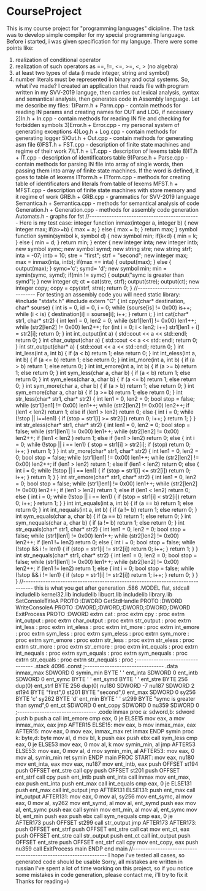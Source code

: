 # CourseProject
This is my course project for "programming languages" dicipline. The task was to develop simple compiler for my special programming language.
Before i started, i was given specification for my languge. There were some points like:
1) realization of conditional operator
2) realization of such operators as ==, !=, <=, >=, <, > (no algebra)
3) at least two types of data (i made integer, string and symbol)
4) number literals must be represented in binary and octal systems.
So, what i've made? I created an application that reads file with program written in my SVV-2019 languge, then carries out lexical analysis,
syntax and semantical analysis, then generates code in Assembly language.
Let me describe my files:
1)Parm.h + Parm.cpp - contain methods for reading IN params and creating names for OUT and LOG, if necessery
2)In.h + In.cpp - contain methods for reading IN file and checking for forbidden symbols
3)Error.h + Error.cpp - my personal system of generating exceptions
4)Log.h + Log.cpp - contain methods for generating logger
5)Out.h + Out.cpp - contain methods for generating asm file
6)FST.h + FST.cpp - description of finite state machines and regime of their work
7)LT.h + LT.cpp - description of lexems table
8)IT.h + IT.cpp - description of identificators table
9)Parse.h + Parse.cpp - contain methods for parsing IN file into array of single words, then passing them into array of finite state machines.
If the word is defined, it goes to table of lexems
ITform.h + ITform.cpp - methods for creating table of identificators and literals from table of lexems
MFST.h + MFST.cpp - description of finite state machines with store memory and it regime of work
GRB.h + GRB.cpp - grammatics for SVV-2019 language
Semantica.h + Semantica.cpp - methods for semantical analysis of code
Generation.h + Generation.cpp - methods for assembly code generation
Automats.h - graphs for fst
//---------------------------------------------
Here is my test case:
integer function inmax(integer a, integer b)
{
new integer max;
if(a>=b)
{
max = a;
} 
else
{
max = b; 
}
return max;
}
symbol function symin(symbol k, symbol d)
{
new symbol min;
if(k<d)
{
min = k;
}
else
{
min = d;
}
return min;
} 
enter
{
new integer inta;
new integer intb;
new symbol symc;
new symbol symd;
new string stre;
new string strf;
inta = -07;
intb = 10;
stre = "first";
strf = "second";
new integer max;
max = inmax(inta, intb);
if(max == inta)
{
output(max);
}
else
{
output(max);
}
symc='c';
symd= 'd';
new symbol min;
min = symin(symc, symd);
if(min != symc)
{
output("symc is greater than symd");
}
new integer ct;
ct = cat(stre, strf);
output(stre);
output(ct);
new integer copy;
copy = cpy(strf, stre);
return 0;
}
//---------------------------------
For testing an assembly code you will need static library:
#include "stdafx.h"
#include <iostream>
extern "C"
{
	int  cpy(char* destination, char* sourse)
	{
		int is = 0, id = 0, i = 0;
		while (sourse[is] != 0x00) is++;
		while (i < is)
		{
			destination[i] = sourse[i];
			i++;
		}
		return i;
	}
	int cat(char* str1, char* str2)
	{
		int len1 = 0, len2 = 0;
		while (str1[len1] != 0x00) len1++;
		while (str2[len2] != 0x00) len2++;
		for (int i = 0; i < len2; i++) str1[len1 + i] = str2[i];
		return 0;
	}
	int int_output(int a)
	{
		std::cout << a << std::endl;
		return 0;
	}
	int char_output(char a)
	{
		std::cout << a << std::endl;
		return 0;
	}
	int str_output(char* a)
	{
		std::cout << a << std::endl;
		return 0;
	}
	int int_less(int a, int b)
	{
		if (a < b) return 1;
		else return 0;
	}
	int int_eless(int a, int b)
	{
		if (a <= b) return 1;
		else return 0;
	}
	int int_more(int a, int b)
	{
		if (a > b) return 1;
		else return 0;
	}
	int int_emore(int a, int b)
	{
		if (a >= b) return 1;
		else return 0;
	}
	int sym_less(char a, char b)
	{
		if (a < b) return 1;
		else return 0;
	}
	int sym_eless(char a, char b)
	{
		if (a <= b) return 1;
		else return 0;
	}
	int sym_more(char a, char b)
	{
		if (a > b) return 1;
		else return 0;
	}
	int sym_emore(char a, char b)
	{
		if (a >= b) return 1;
		else return 0;
	}
	int str_less(char* str1, char* str2)
	{
		int len1 = 0, len2 = 0;
		bool stop = false;
		while (str1[len1] != 0x00) len1++;
		while (str2[len2] != 0x00) len2++;
		if (len1 < len2) return 1;
		else if (len1 > len2) return 0;
		else
		{
			int i = 0;
			while (!stop || i==len1)
			{
				if (stop = str1[i] >= str2[i]) return 0;
				i++;
			}
			return 1;
		}
	}
	int str_eless(char* str1, char* str2)
	{
		int len1 = 0, len2 = 0;
		bool stop = false;
		while (str1[len1] != 0x00) len1++;
		while (str2[len2] != 0x00) len2++;
		if (len1 < len2 ) return 1;
		else if (len1 > len2) return 0;
		else
		{
			int i = 0;
			while (!stop || i == len1)
			{
				stop = str1[i] > str2[i];
				if (stop) return 0;
				i++;
			}
			return 1;
		}
	}
	int str_more(char* str1, char* str2)
	{
		int len1 = 0, len2 = 0;
		bool stop = false;
		while (str1[len1] != 0x00) len1++;
		while (str2[len2] != 0x00) len2++;
		if (len1 > len2) return 1;
		else if (len1 < len2) return 0;
		else
		{
			int i = 0;
			while (!stop || i == len1)
			{
				if (stop = str1[i] <= str2[i]) return 0;
				i++;
			}
			return 1;
		}
	}
	int str_emore(char* str1, char* str2)
	{
		int len1 = 0, len2 = 0;
		bool stop = false;
		while (str1[len1] != 0x00) len1++;
		while (str2[len2] != 0x00) len2++;
		if (len1 > len2) return 1;
		else if (len1 < len2) return 0;
		else
		{
			int i = 0;
			while (!stop || i == len1)
			{
				if (stop = str1[i] < str2[i]) return 0;
				i++;
			}
			return 1;
		}
	}
	int int_equals(int a, int b)
	{
		if (a == b) return 1;
		else return 0;
	}
	int int_nequals(int a, int b)
	{
		if (a != b) return 1;
		else return 0;
	}
	int sym_equals(char a, char b)
	{
		if (a == b) return 1;
		else return 0;
	}
	int sym_nequals(char a, char b)
	{
		if (a != b) return 1;
		else return 0;
	}
	int str_equals(char* str1, char* str2)
	{
		int len1 = 0, len2 = 0;
		bool stop = false;
		while (str1[len1] != 0x00) len1++;
		while (str2[len2] != 0x00) len2++;
		if (len1 != len2) return 0;
		else
		{
			int i = 0;
			bool stop = false;
			while (!stop && i != len1)
			{
				if (stop = str1[i] != str2[i]) return 0;
				i++;
			}
			return 1;
		}
	}
	int str_nequals(char* str1, char* str2)
	{
		int len1 = 0, len2 = 0;
		bool stop = false;
		while (str1[len1] != 0x00) len1++;
		while (str2[len2] != 0x00) len2++;
		if (len1 != len2) return 1;
		else
		{
			int i = 0;
			bool stop = false;
			while (!stop && i != len1)
			{
				if (stop = str1[i] != str2[i]) return 1;
				i++;
			}
			return 0;
		}
	}
}
//------------------------------------------------------------------------------
this is what you get after generation
.586
.MODEL flat, stdcall
includelib kernel32.lib
includelib libucrt.lib
includelib library.lib
SetConsoleTitleA   PROTO :DWORD 
GetStdHandle       PROTO :DWORD
WriteConsoleA      PROTO :DWORD,:DWORD,:DWORD,:DWORD,:DWORD
ExitProcess	PROTO   :DWORD
extrn cat : proc
extrn cpy : proc
extrn int_output : proc
extrn char_output : proc
extrn str_output : proc
extrn int_less : proc
extrn int_eless : proc
extrn int_more : proc
extrn int_emore : proc
extrn sym_less : proc
extrn sym_eless : proc
extrn sym_more : proc
extrn sym_emore : proc
extrn str_less : proc
extrn str_eless : proc
extrn str_more : proc
extrn str_emore : proc
extrn int_equals : proc
extrn int_nequals : proc
extrn sym_equals : proc
extrn sym_nequals : proc
extrn str_equals : proc
extrn str_nequals : proc
;--------------------------------
.stack 4096
.const
;--------------------------------
.data
inmax_max  SDWORD  0
symin_min  BYTE  ' '
ent_inta  SDWORD  0
ent_intb  SDWORD  0
ent_symc  BYTE  ' '
ent_symd  BYTE  ' '
ent_stre  BYTE 256 dup(0)
ent_strf  BYTE 256 dup(0)
nu180  SDWORD  -7
nu187  SDWORD  2
st194  BYTE  "first",0
st201  BYTE  "second",0
ent_max  SDWORD  0
sy256  BYTE  'c'
sy262  BYTE  'd'
ent_min  BYTE  ' '
st299  BYTE  "symc is greater than symd",0
ent_ct  SDWORD  0
ent_copy  SDWORD  0
nu359  SDWORD  0
;--------------------------------
.code
inmax proc a: sdword,b: sdword
push b
push a
call int_emore
cmp eax, 0
je ELSE15
mov eax, a 
 mov inmax_max, eax
jmp AFTER15
ELSE15:
mov eax, b 
 mov inmax_max, eax
AFTER15:
mov eax, 0
mov eax, inmax_max
ret
inmax ENDP
symin proc k: byte,d: byte
mov al, d
mov bl, k
push eax
push ebx
call sym_less
cmp eax, 0
je ELSE53
mov eax, 0
mov al, k
mov symin_min, al
jmp AFTER53
ELSE53:
mov eax, 0
mov al, d
mov symin_min, al
AFTER53:
mov eax, 0
mov al, symin_min
ret
symin ENDP
main PROC
START:
mov eax, nu180 
 mov ent_inta, eax
mov eax, nu187 
 mov ent_intb, eax
push OFFSET st194
push OFFSET ent_stre
call cpy
push OFFSET st201
push OFFSET ent_strf
call cpy
push  ent_intb
push  ent_inta
call inmax
mov ent_max, eax
push ent_inta
push ent_max
call int_equals
cmp eax, 0
je ELSE131
push ent_max
call int_output
jmp AFTER131
ELSE131:
push ent_max
call int_output
AFTER131:
mov eax, 0
mov al, sy256
mov ent_symc, al
mov eax, 0
mov al, sy262
mov ent_symd, al
mov al, ent_symd
push eax
mov al, ent_symc
push eax
call symin
mov ent_min, al
mov al, ent_symc
mov bl, ent_min
push eax
push ebx
call sym_nequals
cmp eax, 0
je AFTER173
push OFFSET st299
call str_output
jmp AFTER173
AFTER173:
push OFFSET ent_strf
push OFFSET ent_stre
call cat
mov ent_ct, eax
push OFFSET ent_stre
call str_output
push ent_ct
call int_output
push OFFSET ent_stre
push OFFSET ent_strf
call cpy
mov ent_copy, eax
push nu359
call ExitProcess
main ENDP
end main
//---------------------------------------------------------------
I hope i've tested all cases, so generated code should be usable
Sorry, all mistakes are written in russian
I've spent a lot of time working on this project, so if you notice some mistakes in code generation, please contact me, i'll try to fix it
Thanks for reading=)






